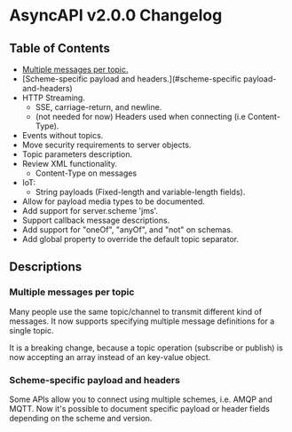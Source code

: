 # AsyncAPI v2.0.0 Changelog

## Table of Contents
  - [Multiple messages per topic.](#multiple-messages-per-topic)
  - [Scheme-specific payload and headers.](#scheme-specific payload-and-headers)
  - HTTP Streaming.
    * SSE, carriage-return, and newline.
    * (not needed for now) Headers used when connecting (i.e Content-Type).
  - Events without topics.
  - Move security requirements to server objects.
  - Topic parameters description.
  - Review XML functionality.
    * Content-Type on messages
  - IoT:
    * String payloads (Fixed-length and variable-length fields).
  - Allow for payload media types to be documented.
  - Add support for server.scheme 'jms'.
  - Support callback message descriptions.
  - Add support for "oneOf", "anyOf", and "not" on schemas.
  - Add global property to override the default topic separator.

## Descriptions

### Multiple messages per topic

Many people use the same topic/channel to transmit different kind of messages. It now supports specifying multiple message definitions for a single topic.

It is a breaking change, because a topic operation (subscribe or publish) is now accepting an array instead of an key-value object.

### Scheme-specific payload and headers

Some APIs allow you to connect using multiple schemes, i.e. AMQP and MQTT. Now it's possible to document specific payload or header fields depending on the scheme and version.

